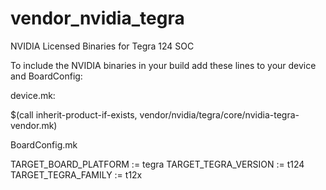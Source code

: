 # vendor_nvidia_tegra
NVIDIA Licensed Binaries for Tegra 124 SOC

To include the NVIDIA binaries in your build add these lines to your device and BoardConfig:

device.mk:

$(call inherit-product-if-exists, vendor/nvidia/tegra/core/nvidia-tegra-vendor.mk)

BoardConfig.mk

TARGET_BOARD_PLATFORM := tegra
TARGET_TEGRA_VERSION := t124
TARGET_TEGRA_FAMILY := t12x
